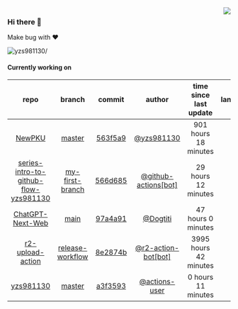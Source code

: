 <img align="right" src="https://github-readme-stats.vercel.app/api?username=yzs981130&show_icons=true&hide_title=true" />

### Hi there 👋


Make bug with ❤️

<p align="left"> <img src=https://komarev.com/ghpvc/?username=yzs981130 alt=yzs981130/> </p>


<!--
**yzs981130/yzs981130** is a ✨ _special_ ✨ repository because its `README.md` (this file) appears on your GitHub profile.

Here are some ideas to get you started:

- 🔭 I’m currently working on ...
- 🌱 I’m currently learning ...
- 👯 I’m looking to collaborate on ...
- 🤔 I’m looking for help with ...
- 💬 Ask me about ...
- 📫 How to reach me: ...
- 😄 Pronouns: ...
- ⚡ Fun fact: ...
-->

#### Currently working on


| repo | branch | commit | author | time since last update | language |
|:---:|:---:|:---:|:---:|:---:|:---:|
| [NewPKU](https://github.com/yzs981130/NewPKU) | [master](https://github.com/yzs981130/NewPKU/tree/master) |[563f5a9](https://github.com/yzs981130/NewPKU/commit/563f5a9d2f9787e10caeeb56dc4f126ab8eeb6cf) | [@yzs981130](https://github.com/yzs981130) |901 hours 18 minutes | ![](https://img.shields.io/github/languages/top/yzs981130/NewPKU)|
| [series-intro-to-github-flow-yzs981130](https://github.com/Exp-Intro-to-GitHub-Flow-Cohort-2/series-intro-to-github-flow-yzs981130) | [my-first-branch](https://github.com/Exp-Intro-to-GitHub-Flow-Cohort-2/series-intro-to-github-flow-yzs981130/tree/my-first-branch) |[566d685](https://github.com/Exp-Intro-to-GitHub-Flow-Cohort-2/series-intro-to-github-flow-yzs981130/commit/566d685f3f555420e4450abd94023a47aed0be8c) | [@github-actions[bot]](https://github.com/github-actions%5Bbot%5D) |29 hours 12 minutes | ![](https://img.shields.io/github/languages/top/Exp-Intro-to-GitHub-Flow-Cohort-2/series-intro-to-github-flow-yzs981130)|
| [ChatGPT-Next-Web](https://github.com/yzs981130/ChatGPT-Next-Web) | [main](https://github.com/yzs981130/ChatGPT-Next-Web/tree/main) |[97a4a91](https://github.com/yzs981130/ChatGPT-Next-Web/commit/97a4a910e0443a2532b454bcf2551b39fdaddd74) | [@Dogtiti](https://github.com/Dogtiti) |47 hours 0 minutes | ![](https://img.shields.io/github/languages/top/yzs981130/ChatGPT-Next-Web)|
| [r2-upload-action](https://github.com/yzs981130/r2-upload-action) | [release-workflow](https://github.com/yzs981130/r2-upload-action/tree/release-workflow) |[8e2874b](https://github.com/yzs981130/r2-upload-action/commit/8e2874b62b01a7c2980253ef41e9319bd355689e) | [@r2-action-bot[bot]](https://github.com/r2-action-bot%5Bbot%5D) |3995 hours 42 minutes | ![](https://img.shields.io/github/languages/top/yzs981130/r2-upload-action)|
| [yzs981130](https://github.com/yzs981130/yzs981130) | [master](https://github.com/yzs981130/yzs981130/tree/master) |[a3f3593](https://github.com/yzs981130/yzs981130/commit/a3f3593b54f0f6f4cf3cbb3b7560c9dcdc666403) | [@actions-user](https://github.com/actions-user) |0 hours 11 minutes | ![](https://img.shields.io/github/languages/top/yzs981130/yzs981130)|
